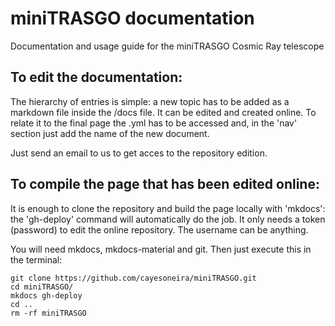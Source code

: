 # miniTRASGO documentation
Documentation and usage guide for the miniTRASGO Cosmic Ray telescope

## To edit the documentation:
The hierarchy of entries is simple: a new topic has to be added as a markdown file inside the /docs file. It can be edited and created online. To relate it to the final page the .yml has to be accessed and, in the 'nav' section just add the name of the new document.

Just send an email to us to get acces to the repository edition.

## To compile the page that has been edited online:
It is enough to clone the repository and build the page locally with 'mkdocs': the 'gh-deploy' command will automatically do the job. It only needs a token (password) to edit the online repository. The username can be anything.

You will need mkdocs, mkdocs-material and git. Then just execute this in the terminal:
    
    git clone https://github.com/cayesoneira/miniTRASGO.git
    cd miniTRASGO/
    mkdocs gh-deploy
    cd ..
    rm -rf miniTRASGO
